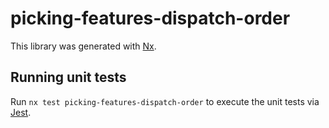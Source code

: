 # picking-features-dispatch-order

This library was generated with [Nx](https://nx.dev).

## Running unit tests

Run `nx test picking-features-dispatch-order` to execute the unit tests via [Jest](https://jestjs.io).
